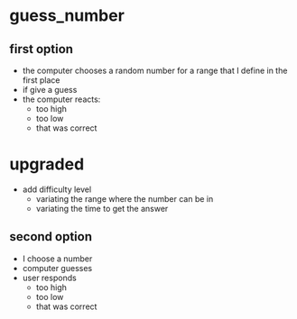 # guess_number

## first option
- the computer chooses a random number for a range that I define in the first place
- if give a guess 
- the computer reacts: 
    - too high
    - too low
    - that was correct

# upgraded
- add difficulty level
    - variating the range where the number can be in 
    - variating the time to get the answer

## second option 
- I choose a number 
- computer guesses 
- user responds
    - too high
    - too low
    - that was correct

